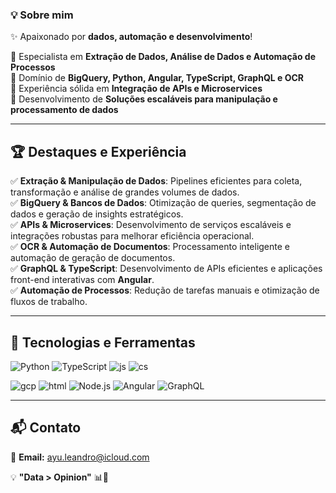 ### 💡 Sobre mim

✨ Apaixonado por **dados, automação e desenvolvimento**! 

🔹 Especialista em **Extração de Dados, Análise de Dados e Automação de Processos**  
🔹 Domínio de **BigQuery, Python, Angular, TypeScript, GraphQL e OCR**  
🔹 Experiência sólida em **Integração de APIs e Microservices**  
🔹 Desenvolvimento de **Soluções escaláveis para manipulação e processamento de dados**  

---

## 🏆 Destaques e Experiência

✅ **Extração & Manipulação de Dados**: Pipelines eficientes para coleta, transformação e análise de grandes volumes de dados.  
✅ **BigQuery & Bancos de Dados**: Otimização de queries, segmentação de dados e geração de insights estratégicos.  
✅ **APIs & Microservices**: Desenvolvimento de serviços escaláveis e integrações robustas para melhorar eficiência operacional.  
✅ **OCR & Automação de Documentos**: Processamento inteligente e automação de geração de documentos.  
✅ **GraphQL & TypeScript**: Desenvolvimento de APIs eficientes e aplicações front-end interativas com **Angular**.  
✅ **Automação de Processos**: Redução de tarefas manuais e otimização de fluxos de trabalho.  

---

## 🔧 Tecnologias e Ferramentas

![Python](https://skillicons.dev/icons?i=python)
![TypeScript](https://skillicons.dev/icons?i=ts)
![js](https://skillicons.dev/icons?i=js)
![cs](https://skillicons.dev/icons?i=cs)

![gcp](https://skillicons.dev/icons?i=gcp)
![html](https://skillicons.dev/icons?i=html)
![Node.js](https://skillicons.dev/icons?i=nodejs)
![Angular](https://skillicons.dev/icons?i=angular)
![GraphQL](https://skillicons.dev/icons?i=graphql)

---

## 📬 Contato

📧 **Email:** [ayu.leandro@icloud.com](mailto:ayu.leandro@icloud.com)  

💡 **"Data > Opinion"** 📊🚀
